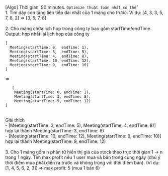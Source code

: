 [Algo]
Thời gian: 90 minutes.
`Optimize thuật toán nhất có thể`
<br/>1. Tìm dãy con tăng liên tiếp dài nhất của 1 mảng cho trước. Ví dụ: [4, 3, 3, 5, 7, 8, 2] => [3, 5, 7, 8]
<br/>
<br/>2. Cho mảng chứa lịch họp trong công ty bao gồm startTime/endTime.<br/> Output: hợp nhất lại lịch họp của công ty
  ```
  [
    Meeting(startTime: 0,  endTime: 1),
    Meeting(startTime: 3,  endTime: 5),
    Meeting(startTime: 4,  endTime: 8),
    Meeting(startTime: 10, endTime: 12),
    Meeting(startTime: 9,  endTime: 10)
]
```
=>
```
   [
    Meeting(startTime: 0, endTime: 1),
    Meeting(startTime: 3, endTime: 8),
    Meeting(startTime: 9, endTime: 12)
]
```
<br/>
Giải thích<br/>
- [Meeting(startTime: 3,  endTime: 5), Meeting(startTime: 4,  endTime: 8)]
hợp lại thành Meeting(startTime: 3, endTime: 8)
<br/>
- [Meeting(startTime: 10, endTime: 12), Meeting(startTime: 9,  endTime: 10)] hợp lại thành Meeting(startTime: 9, endTime: 12)
<br/>
<br/>3. Cho 1 mảng gồm n phần tử hiển thị giá của stock theo trục thời gian 1 -> n trong 1 ngày. Tìm max profit nếu 1 user mua và bán trong cùng ngày (chú ý thời điểm mua phải diễn ra trước và không trùng với thời điểm bán). (Ví dụ: [1, 4, 5, 6, 2, 3]) => max profit: 5 (mua 1 bán 6)
 
